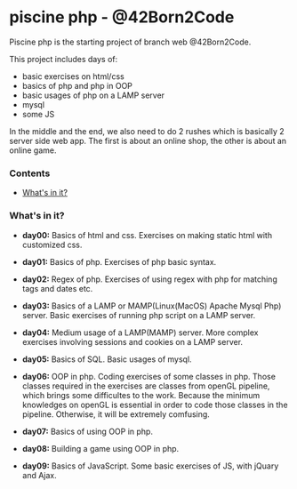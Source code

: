# piscine php - @42Born2Code

Piscine php is the starting project of branch web @42Born2Code.

This project includes days of:
* basic exercises on html/css
* basics of php and php in OOP
* basic usages of php on a LAMP server
* mysql
* some JS

In the middle and the end, we also need to do 2 rushes which is basically 2 server side
web app. The first is about an online shop, the other is about an online game.

### Contents
* [What's in it?](#whats-in-it)

### What's in it?

* **day00:** Basics of html and css. Exercises on making static html with customized css.

* **day01:** Basics of php. Exercises of php basic syntax.

* **day02:** Regex of php. Exercises of using regex with php for matching tags and dates etc.

* **day03:** Basics of a LAMP or MAMP(Linux(MacOS) Apache Mysql Php) server. Basic exercises of running php script on a LAMP server. 

* **day04:** Medium usage of a LAMP(MAMP) server. More complex exercises involving sessions and cookies on a LAMP server. 

* **day05:** Basics of SQL. Basic usages of mysql.

* **day06:** OOP in php. Coding exercises of some classes in php. Those classes required in the exercises are classes from openGL pipeline, which brings some difficultes to the work.
Because the minimum knowledges on openGL is essential in order to code those classes in the pipeline. Otherwise, it will be extremely comfusing.

* **day07:** Basics of using OOP in php.

* **day08:** Building a game using OOP in php.

* **day09:** Basics of JavaScript. Some basic exercises of JS, with jQuary and Ajax. 


